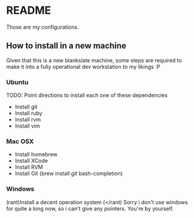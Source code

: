 # README
Those are my configurations. 

## How to install in a new machine
Given that this is a new blankslate machine, some steps are required to make it into a fully operational dev workstation to my likings :P 

### Ubuntu
TODO: Point directions to install each one of these dependencies 

 * Install git
 * Install ruby 
 * Install rvm
 * Install vim 

### Mac OSX
 * Install homebrew
 * Install XCode 
 * Install RVM
 * Install Git (brew install git bash-completion) 

### Windows
(rant)Install a decent operation system (</rant) 
Sorry i don't use windows for quite a long now, so i can't give any pointers. You're by yourself.

